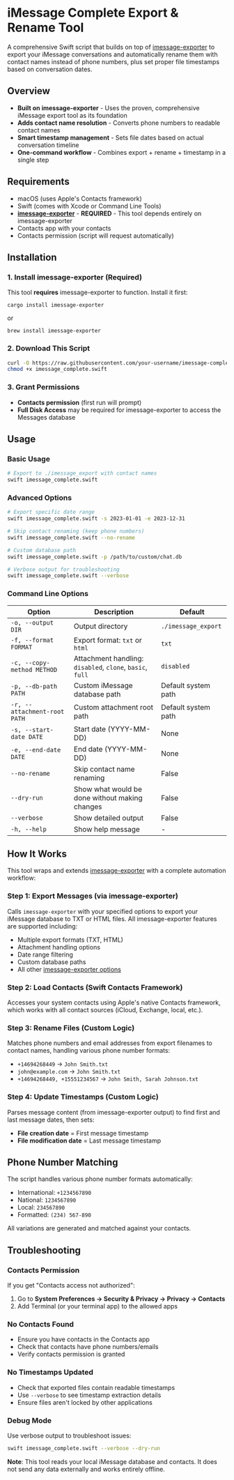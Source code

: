 # iMessage Complete Export & Rename Tool

A comprehensive Swift script that builds on top of [imessage-exporter](https://github.com/ReagentX/imessage-exporter) to export your iMessage conversations and automatically rename them with contact names instead of phone numbers, plus set proper file timestamps based on conversation dates.

## Overview

- **Built on imessage-exporter** - Uses the proven, comprehensive iMessage export tool as its foundation
- **Adds contact name resolution** - Converts phone numbers to readable contact names
- **Smart timestamp management** - Sets file dates based on actual conversation timeline
- **One-command workflow** - Combines export + rename + timestamp in a single step

## Requirements

- macOS (uses Apple's Contacts framework)
- Swift (comes with Xcode or Command Line Tools)
- **[imessage-exporter](https://github.com/ReagentX/imessage-exporter)** - **REQUIRED** - This tool depends entirely on imessage-exporter
- Contacts app with your contacts
- Contacts permission (script will request automatically)

## Installation

### 1. Install imessage-exporter (Required)

This tool **requires** imessage-exporter to function. Install it first:

```
cargo install imessage-exporter
```

or 

```
brew install imessage-exporter
```

### 2. Download This Script

```bash
curl -O https://raw.githubusercontent.com/your-username/imessage-complete/main/imessage_complete.swift
chmod +x imessage_complete.swift
```

### 3. Grant Permissions
- **Contacts permission** (first run will prompt)
- **Full Disk Access** may be required for imessage-exporter to access the Messages database

## Usage

### Basic Usage

```bash
# Export to ./imessage_export with contact names
swift imessage_complete.swift
```

### Advanced Options

```bash
# Export specific date range
swift imessage_complete.swift -s 2023-01-01 -e 2023-12-31

# Skip contact renaming (keep phone numbers)
swift imessage_complete.swift --no-rename

# Custom database path
swift imessage_complete.swift -p /path/to/custom/chat.db

# Verbose output for troubleshooting
swift imessage_complete.swift --verbose
```

### Command Line Options

| Option | Description | Default |
|--------|-------------|---------|
| `-o, --output DIR` | Output directory | `./imessage_export` |
| `-f, --format FORMAT` | Export format: `txt` or `html` | `txt` |
| `-c, --copy-method METHOD` | Attachment handling: `disabled`, `clone`, `basic`, `full` | `disabled` |
| `-p, --db-path PATH` | Custom iMessage database path | Default system path |
| `-r, --attachment-root PATH` | Custom attachment root path | Default system path |
| `-s, --start-date DATE` | Start date (YYYY-MM-DD) | None |
| `-e, --end-date DATE` | End date (YYYY-MM-DD) | None |
| `--no-rename` | Skip contact name renaming | False |
| `--dry-run` | Show what would be done without making changes | False |
| `--verbose` | Show detailed output | False |
| `-h, --help` | Show help message | - |

## How It Works

This tool wraps and extends [imessage-exporter](https://github.com/ReagentX/imessage-exporter) with a complete automation workflow:

### Step 1: Export Messages (via imessage-exporter)
Calls `imessage-exporter` with your specified options to export your iMessage database to TXT or HTML files. All imessage-exporter features are supported including:
- Multiple export formats (TXT, HTML)
- Attachment handling options
- Date range filtering
- Custom database paths
- All other [imessage-exporter options](https://github.com/ReagentX/imessage-exporter#usage)

### Step 2: Load Contacts (Swift Contacts Framework)
Accesses your system contacts using Apple's native Contacts framework, which works with all contact sources (iCloud, Exchange, local, etc.).

### Step 3: Rename Files (Custom Logic)
Matches phone numbers and email addresses from export filenames to contact names, handling various phone number formats:
- `+14694268449` → `John Smith.txt`
- `john@example.com` → `John Smith.txt`
- `+14694268449, +15551234567` → `John Smith, Sarah Johnson.txt`

### Step 4: Update Timestamps (Custom Logic)
Parses message content (from imessage-exporter output) to find first and last message dates, then sets:
- **File creation date** = First message timestamp
- **File modification date** = Last message timestamp

## Phone Number Matching

The script handles various phone number formats automatically:
- International: `+1234567890`
- National: `1234567890`
- Local: `234567890`
- Formatted: `(234) 567-890`

All variations are generated and matched against your contacts.

## Troubleshooting

### Contacts Permission
If you get "Contacts access not authorized":
1. Go to **System Preferences → Security & Privacy → Privacy → Contacts**
2. Add Terminal (or your terminal app) to the allowed apps

### No Contacts Found
- Ensure you have contacts in the Contacts app
- Check that contacts have phone numbers/emails
- Verify contacts permission is granted

### No Timestamps Updated
- Check that exported files contain readable timestamps
- Use `--verbose` to see timestamp extraction details
- Ensure files aren't locked by other applications

### Debug Mode
Use verbose output to troubleshoot issues:
```bash
swift imessage_complete.swift --verbose --dry-run
```

**Note**: This tool reads your local iMessage database and contacts. It does not send any data externally and works entirely offline.
